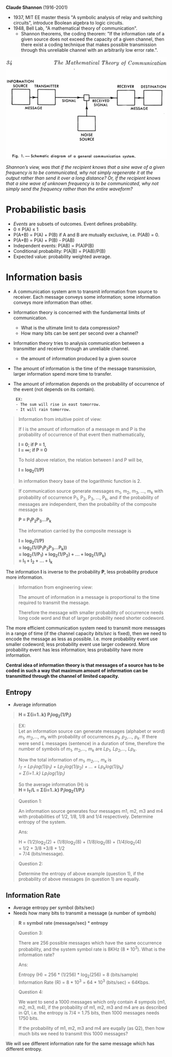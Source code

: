 __Claude Shannon__ (1916-2001)
- 1937, MIT EE master thesis "A symbolic analysis of relay and switching circuits", introduce Boolean algebra to logic circuits.
- 1948, Bell Lab, "A mathematical theory of communication".
    - Shannon theorems, the coding theorem: "If the information rate of a given source does not exceed the capacity of a given channel, then there exist a coding technique that makes possible transmission through this unreliable channel with an arbitrarily low error rate.".

![](fig/shannon_comm_channel.jpg)

_Shannon’s view, was that if the recipient knows that a sine wave of a given frequency is to be communicated, why not simply regenerate it at the output rather than send it over a long distance? Or, if the recipient knows that a sine wave of unknown frequency is to be communicated, why not simply send the frequency rather than the entire waveform?_

# Probabilistic basis
- _Events_ are subsets of outcomes. Event defines probability.
- 0 &le; P(A) &le; 1
- P(A+B) = P(A) + P(B) if A and B are mutually exclusive, i.e. P(AB) = 0.
- P(A+B) = P(A) + P(B) - P(AB)
- Independent events: P(AB) = P(A)P(B)
- Conditional probability: P(A|B) = P(AB)/P(B)
- Expected value: probability weighted average.


# Information basis
- A communication system arm to transmit information from source to receiver. Each message conveys some information; some information conveys more information than other.
- Information theory is concerned with the fundamental limits of communication.
    - What is the ultimate limit to data compression?
    - How many bits can be sent per second over a channel?
- Information theory tries to analysis communication between a transmitter and receiver through an unreliable channel.
    - the amount of information produced by a given source
- The amount of information is the time of the message transmission, larger information spend more time to transfer.
- The amount of information depends on the probability of occurrence of the event (not depends on its contain).

       EX: 
       - The sum will rise in east tomorrow.
       - It will rain tomorrow.
        
> Information from intuitive point of view:
>
> If I is the amount of information of a message m and P is the probability of occurrence of that event then mathematically, 
>
> __I = 0; if P = 1,__ <br>
> __I = &infin;; if P = 0__
>
> To hold above relation, the relation between I and P will be,
>
> __I = log<sub>2</sub>(1/P)__   	
>
> In information theory base of the logarithmic function is 2.

> If communication source generate messages m<sub>1</sub>, m<sub>2</sub>, m<sub>3</sub>, ..., m<sub>k</sub> with probability of occurrence P<sub>1</sub>, P<sub>2</sub>, P<sub>3</sub>, ..., P<sub>k</sub>, and if the probability of messages are independent, then the probability of the composite message is
>
> __P = P<sub>1</sub>P<sub>2</sub>P<sub>3</sub>...P<sub>k</sub>__
>
> The information carried by the composite message is
>
> __I = log<sub>2</sub>(1/P)__ <br>
>   __= log<sub>2</sub>(1/(P<sub>1</sub>P<sub>2</sub>P<sub>3</sub>...P<sub>k</sub>))__ <br>
>   __= log<sub>2</sub>(1/P<sub>1</sub>) + log<sub>2</sub>(1/P<sub>2</sub>) + ... + log<sub>2</sub>(1/P<sub>k</sub>)__ <br>
>   __= I<sub>1</sub> + I<sub>2</sub> + ... + I<sub>k</sub>__

The information __I__ is inverse to the probability __P__, less probability produce more information.

> Information from engineering view:
>
> The amount of information in a message is proportional to the time required to transmit the message. 
>
> Therefore the message with smaller probability of occurrence needs long code word and that of larger probability need shorter codeword. 

The more efficient communication system need to transmit more messages in a range of time (if the channel capacity _bits/sec_ is fixed), then we need to encode the message as less as possible. I.e. more probability event use smaller codeword; less probability event use larger codeword. More probability event has less information; less probability have more information.

__Central idea of information theory is that messages of a source has to be coded in such a way that maximum amount of information can be transmitted through the channel of limited capacity.__


## Entropy
- Average information
> __H = &Sigma;{i=1..k} P<sub>i</sub>log<sub>2</sub>(1/P<sub>i</sub>)__

> EX: <br>
> Let an information source can generate messages (alphabet or word) _m<sub>1</sub>, m<sub>2</sub>,..., m<sub>k</sub>_ with probability of occurrences _p<sub>1</sub>, p<sub>2</sub>,..., p<sub>k</sub>_. If there were send _L_ messages (sentence) in a duration of time, therefore the number of symbols of _m<sub>1</sub>, m<sub>2</sub>,..., m<sub>k</sub>_ are _Lp<sub>1</sub>, Lp<sub>2</sub>,..., Lp<sub>k</sub>_. <br>
>
> Now the total information of _m<sub>1</sub>, m<sub>2</sub>,..., m<sub>k</sub>_ is <br>
> _I<sub>T</sub> = Lp<sub>1</sub>log(1/p<sub>1</sub>) + Lp<sub>2</sub>log(1/p<sub>2</sub>) + ... + Lp<sub>k</sub>log(1/p<sub>k</sub>)_ <br>
>  _= &Sigma;{i=1..k} Lp<sub>i</sub>log(1/p<sub>i</sub>)_ <br>
>
> So the average information (H) is <br>
> __H = I<sub>T</sub>/L = &Sigma;{i=1..k} P<sub>i</sub>log<sub>2</sub>(1/P<sub>i</sub>)__

> Question 1:
>
> An information source generates four messages m1, m2, m3 and m4 with probabilities of 1/2, 1/8, 1/8 and 1/4 respectively. Determine entropy of the system.
>
> Ans:
>
> H = (1/2)log<sub>2</sub>(2) + (1/8)log<sub>2</sub>(8) + (1/8)log<sub>2</sub>(8) + (1/4)log<sub>2</sub>(4) <br>
>  = 1/2 + 3/8 +3/8 + 1/2 <br>
>  = 7/4 (bits/message).

> Question 2:
>
> Determine the entropy of above example (question 1), if the probability of above messages (in question 1) are equally.


## Information Rate
- Average entropy per symbol (bits/sec)
- Needs how many bits to transmit a message (a number of symbols)
> __R = symbol rate (message/sec) * entropy__

> Question 3:
>
> There are 256 possible messages which have the same occurrence probability, and the system symbol rate is 8KHz (8 * 10<sup>3</sup>). What is the information rate?
> 
> Ans:
>
> Entropy (H) = 256 * (1/256) * log<sub>2</sub>(256) = 8 (bits/sample) <br>
> Information Rate (R) = 8 * 10<sup>3</sup> = 64 * 10<sup>3</sup> (bits/sec) = 64Kbps.

> Question 4:
>
> We want to send a 1000 messages which only contain 4 sympols (m1, m2, m3, m4), if the probability of m1, m2, m3 and m4 are as described in Q1, i.e. the entropy is 7/4 = 1.75 bits, then 1000 messages needs 1750 bits.
>
> If the probability of m1, m2, m3 and m4 are euqally (as Q2), then how much bits we need to transmit this 1000 messages?

We will see different information rate for the same message which has different entropy.
